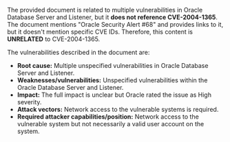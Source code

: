 The provided document is related to multiple vulnerabilities in Oracle Database Server and Listener, but it **does not reference CVE-2004-1365**. The document mentions "Oracle Security Alert #68" and provides links to it, but it doesn't mention specific CVE IDs. Therefore, this content is **UNRELATED** to CVE-2004-1365.

The vulnerabilities described in the document are:

*   **Root cause:** Multiple unspecified vulnerabilities in Oracle Database Server and Listener.
*   **Weaknesses/vulnerabilities:** Unspecified vulnerabilities within the Oracle Database Server and Listener.
*   **Impact:** The full impact is unclear but Oracle rated the issue as High severity.
*   **Attack vectors:** Network access to the vulnerable systems is required.
*   **Required attacker capabilities/position:** Network access to the vulnerable system but not necessarily a valid user account on the system.